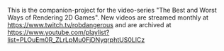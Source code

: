 This is the companion-project for the video-series "The Best and Worst Ways of Rendering 2D Games".
New videos are streamed monthly at https://www.twitch.tv/robdangerous and are archived at https://www.youtube.com/playlist?list=PLOuEm0R_ZLrLpMu0FjDNyqrphtUS0LlCz
